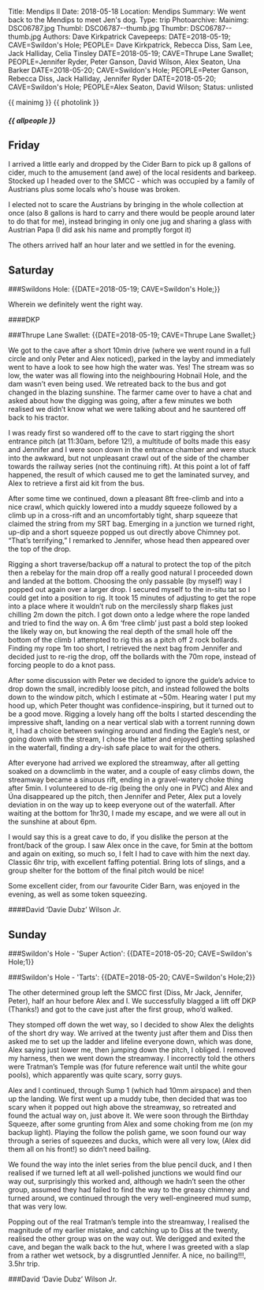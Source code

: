 Title: Mendips II
Date: 2018-05-18
Location: Mendips
Summary: We went back to the Mendips to meet Jen's dog.
Type: trip
Photoarchive:
Mainimg: DSC06787.jpg
Thumbl: DSC06787--thumb.jpg
Thumbr: DSC06787--thumb.jpg
Authors: Dave Kirkpatrick
Cavepeeps: DATE=2018-05-19; CAVE=Swildon's Hole; PEOPLE= Dave Kirkpatrick, Rebecca Diss, Sam Lee, Jack Halliday, Celia Tinsley
           DATE=2018-05-19; CAVE=Thrupe Lane Swallet; PEOPLE=Jennifer Ryder, Peter Ganson, David Wilson, Alex Seaton, Una Barker
           DATE=2018-05-20; CAVE=Swildon's Hole; PEOPLE=Peter Ganson, Rebecca Diss, Jack Halliday, Jennifer Ryder
           DATE=2018-05-20; CAVE=Swildon's Hole; PEOPLE=Alex Seaton, David Wilson;
Status: unlisted

{{ mainimg }}
{{ photolink }}
##### {{ allpeople }}

## Friday
I arrived a little early and dropped by the Cider Barn to pick up 8 gallons of cider, much to the amusement (and awe) of the local residents and barkeep. Stocked up I headed over to the SMCC - which was occupied by a family of Austrians plus some locals who's house was broken.

I elected not to scare the Austrians by bringing in the whole collection at once (also 8 gallons is hard to carry and there would be people around later to do that for me), instead bringing in only one jug and sharing a glass with Austrian Papa (I did ask his name and promptly forgot it)

The others arrived half an hour later and we settled in for the evening.

## Saturday

###Swildons Hole: {{DATE=2018-05-19; CAVE=Swildon's Hole;}}

Wherein we definitely went the right way.

####DKP

###Thrupe Lane Swallet: {{DATE=2018-05-19; CAVE=Thrupe Lane Swallet;}

We got to the cave after a short 10min drive (where we went round in a full circle and only Peter and Alex noticed), parked in the layby and immediately went to have a look to see how high the water was. Yes! The stream was so low, the water was all flowing into the neighbouring Hobnail Hole, and the dam wasn’t even being used. We retreated back to the bus and got changed in the blazing sunshine. The farmer came over to have a chat and asked about how the digging was going, after a few minutes we both realised we didn’t know what we were talking about and he sauntered off back to his tractor.

I was ready first so wandered off to the cave to start rigging the short entrance pitch (at 11:30am, before 12!), a multitude of bolts made this easy and Jennifer and I were soon down in the entrance chamber and were stuck into the awkward, but not unpleasant crawl out of the side of the chamber towards the railway series (not the continuing rift). At this point a lot of faff happened, the result of which caused me to get the laminated survey, and Alex to retrieve a first aid kit from the bus.

After some time we continued, down a pleasant 8ft free-climb and into a nice crawl, which quickly lowered into a muddy squeeze followed by a climb up in a cross-rift and an uncomfortably tight, sharp squeeze that claimed the string from my SRT bag. Emerging in a junction we turned right, up-dip and a short squeeze popped us out directly above Chimney pot. “That’s terrifying,” I remarked to Jennifer, whose head then appeared over the top of the drop.

Rigging a short traverse/backup off a natural to protect the top of the pitch then a rebelay for the main drop off a really good natural I proceeded down and landed at the bottom. Choosing the only passable (by myself) way I popped out again over a larger drop. I secured myself to the in-situ tat so I could get into a position to rig. It took 15 minutes of adjusting to get the rope into a place where it wouldn’t rub on the mercilessly sharp flakes just chilling 2m down the pitch. I got down onto a ledge where the rope landed and tried to find the way on. A 6m ‘free climb’ just past a bold step looked the likely way on, but knowing the real depth of the small hole off the bottom of the climb I attempted to rig this as a pitch off 2 rock bollards. Finding my rope 1m too short, I retrieved the next bag from Jennifer and decided just to re-rig the drop, off the bollards with the 70m rope, instead of forcing people to do a knot pass.

After some discussion with Peter we decided to ignore the guide’s advice to drop down the small, incredibly loose pitch, and instead followed the bolts down to the window pitch, which I estimate at ~50m. Hearing water I put my hood up, which Peter thought was confidence-inspiring, but it turned out to be a good move. Rigging a lovely hang off the bolts I started descending the impressive shaft, landing on a near vertical slab with a torrent running down it, I had a choice between swinging around and finding the Eagle’s nest, or going down with the stream, I chose the latter and enjoyed getting splashed in the waterfall, finding a dry-ish safe place to wait for the others.

After everyone had arrived we explored the streamway, after all getting soaked on a downclimb in the water, and a couple of easy climbs down, the streamway became a sinuous rift, ending in a gravel-watery choke thing after 5min.
I volunteered to de-rig (being the only one in PVC) and Alex and Úna disappeared up the pitch, then Jennifer and Peter, Alex put a lovely deviation in on the way up to keep everyone out of the waterfall. After waiting at the bottom for 1hr30, I made my escape, and we were all out in the sunshine at about 6pm.

I would say this is a great cave to do, if you dislike the person at the front/back of the group. I saw Alex once in the cave, for 5min at the bottom and again on exiting, so much so, I felt I had to cave with him the next day. Classic 6hr trip, with excellent faffing potential. Bring lots of slings, and a group shelter for the bottom of the final pitch would be nice!

Some excellent cider, from our favourite Cider Barn, was enjoyed in the evening, as well as some token squeezing.

####David ‘Davie Dubz’ Wilson Jr.

## Sunday

###Swildon's Hole - 'Super Action': {{DATE=2018-05-20; CAVE=Swildon's Hole;1}}

###Swildon's Hole - 'Tarts': {{DATE=2018-05-20; CAVE=Swildon's Hole;2}}

The other determined group left the SMCC first (Diss, Mr Jack, Jennifer, Peter), half an hour before Alex and I. We successfully blagged a lift off DKP (Thanks!) and got to the cave just after the first group, who’d walked.

They stomped off down the wet way, so I decided to show Alex the delights of the short dry way. We arrived at the twenty just after them and Diss then asked me to set up the ladder and lifeline everyone down, which was done, Alex saying just lower me, then jumping down the pitch, I obliged. I removed my harness, then we went down the streamway. I incorrectly told the others were Tratman’s Temple was (for future reference wait until the white gour pools), which apparently was quite scary, sorry guys.

Alex and I continued, through Sump 1 (which had 10mm airspace) and then up the landing. We first went up a muddy tube, then decided that was too scary when it popped out high above the streamway, so retreated and found the actual way on, just above it. We were soon through the Birthday Squeeze, after some grunting from Alex and some choking from me (on my backup light). Playing the follow the polish game, we soon found our way through a series of squeezes and ducks, which were all very low, (Alex did them all on his front!) so didn’t need bailing.

We found the way into the inlet series from the blue pencil duck, and I then realised if we turned left at all well-polished junctions we would find our way out, surprisingly this worked and, although we hadn’t seen the other group, assumed they had failed to find the way to the greasy chimney and turned around, we continued through the very well-engineered mud sump, that was very low.

Popping out of the real Tratman’s temple into the streamway, I realised the magnitude of my earlier mistake, and catching up to Diss at the twenty, realised the other group was on the way out. We derigged and exited the cave, and began the walk back to the hut, where I was greeted with a slap from a rather wet wetsock, by a disgruntled Jennifer.
A nice, no bailing!!!, 3.5hr trip.

###David ‘Davie Dubz’ Wilson Jr.
